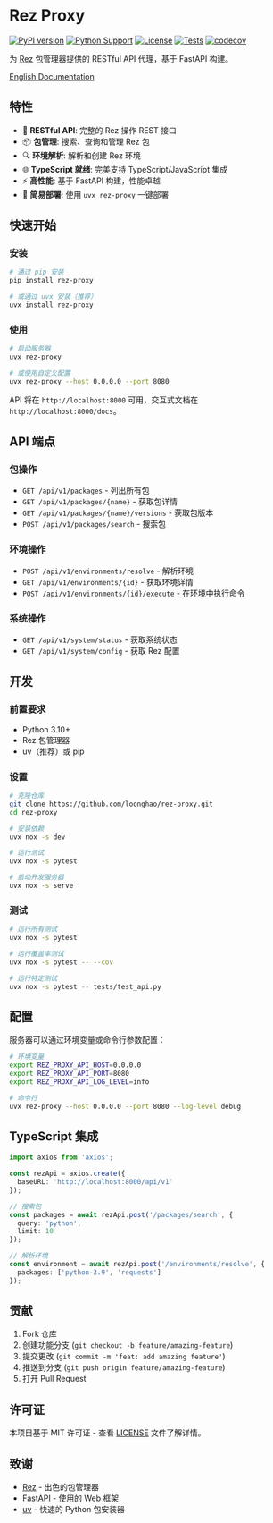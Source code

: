 # Rez Proxy

[![PyPI version](https://badge.fury.io/py/rez-proxy.svg)](https://badge.fury.io/py/rez-proxy)
[![Python Support](https://img.shields.io/pypi/pyversions/rez-proxy.svg)](https://pypi.org/project/rez-proxy/)
[![License](https://img.shields.io/github/license/loonghao/rez-proxy.svg)](https://github.com/loonghao/rez-proxy/blob/main/LICENSE)
[![Tests](https://github.com/loonghao/rez-proxy/workflows/Tests/badge.svg)](https://github.com/loonghao/rez-proxy/actions)
[![codecov](https://codecov.io/gh/loonghao/rez-proxy/branch/main/graph/badge.svg)](https://codecov.io/gh/loonghao/rez-proxy)

为 [Rez](https://github.com/AcademySoftwareFoundation/rez) 包管理器提供的 RESTful API 代理，基于 FastAPI 构建。

[English Documentation](README.md)

## 特性

- 🚀 **RESTful API**: 完整的 Rez 操作 REST 接口
- 📦 **包管理**: 搜索、查询和管理 Rez 包
- 🔍 **环境解析**: 解析和创建 Rez 环境
- 🌐 **TypeScript 就绪**: 完美支持 TypeScript/JavaScript 集成
- ⚡ **高性能**: 基于 FastAPI 构建，性能卓越
- 🐍 **简易部署**: 使用 `uvx rez-proxy` 一键部署

## 快速开始

### 安装

```bash
# 通过 pip 安装
pip install rez-proxy

# 或通过 uvx 安装（推荐）
uvx install rez-proxy
```

### 使用

```bash
# 启动服务器
uvx rez-proxy

# 或使用自定义配置
uvx rez-proxy --host 0.0.0.0 --port 8080
```

API 将在 `http://localhost:8000` 可用，交互式文档在 `http://localhost:8000/docs`。

## API 端点

### 包操作
- `GET /api/v1/packages` - 列出所有包
- `GET /api/v1/packages/{name}` - 获取包详情
- `GET /api/v1/packages/{name}/versions` - 获取包版本
- `POST /api/v1/packages/search` - 搜索包

### 环境操作
- `POST /api/v1/environments/resolve` - 解析环境
- `GET /api/v1/environments/{id}` - 获取环境详情
- `POST /api/v1/environments/{id}/execute` - 在环境中执行命令

### 系统操作
- `GET /api/v1/system/status` - 获取系统状态
- `GET /api/v1/system/config` - 获取 Rez 配置

## 开发

### 前置要求

- Python 3.10+
- Rez 包管理器
- uv（推荐）或 pip

### 设置

```bash
# 克隆仓库
git clone https://github.com/loonghao/rez-proxy.git
cd rez-proxy

# 安装依赖
uvx nox -s dev

# 运行测试
uvx nox -s pytest

# 启动开发服务器
uvx nox -s serve
```

### 测试

```bash
# 运行所有测试
uvx nox -s pytest

# 运行覆盖率测试
uvx nox -s pytest -- --cov

# 运行特定测试
uvx nox -s pytest -- tests/test_api.py
```

## 配置

服务器可以通过环境变量或命令行参数配置：

```bash
# 环境变量
export REZ_PROXY_API_HOST=0.0.0.0
export REZ_PROXY_API_PORT=8080
export REZ_PROXY_API_LOG_LEVEL=info

# 命令行
uvx rez-proxy --host 0.0.0.0 --port 8080 --log-level debug
```

## TypeScript 集成

```typescript
import axios from 'axios';

const rezApi = axios.create({
  baseURL: 'http://localhost:8000/api/v1'
});

// 搜索包
const packages = await rezApi.post('/packages/search', {
  query: 'python',
  limit: 10
});

// 解析环境
const environment = await rezApi.post('/environments/resolve', {
  packages: ['python-3.9', 'requests']
});
```

## 贡献

1. Fork 仓库
2. 创建功能分支 (`git checkout -b feature/amazing-feature`)
3. 提交更改 (`git commit -m 'feat: add amazing feature'`)
4. 推送到分支 (`git push origin feature/amazing-feature`)
5. 打开 Pull Request

## 许可证

本项目基于 MIT 许可证 - 查看 [LICENSE](LICENSE) 文件了解详情。

## 致谢

- [Rez](https://github.com/AcademySoftwareFoundation/rez) - 出色的包管理器
- [FastAPI](https://fastapi.tiangolo.com/) - 使用的 Web 框架
- [uv](https://github.com/astral-sh/uv) - 快速的 Python 包安装器
